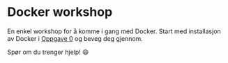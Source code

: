 Docker workshop
===============

En enkel workshop for å komme i gang med Docker. Start med installasjon av Docker i [Oppgave 0](/oppgave0/) og beveg deg gjennom.

Spør om du trenger hjelp! 😄
